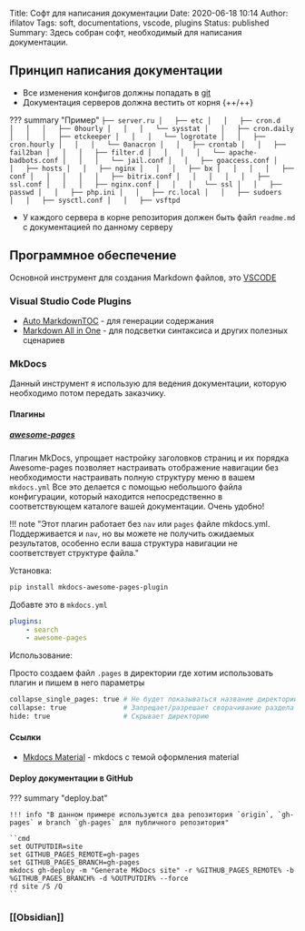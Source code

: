 Title: Софт для написания документации
Date: 2020-06-18 10:14
Author: ifilatov
Tags: soft, documentations, vscode, plugins
Status: published
Summary: Здесь собран софт, необходимый для написания документации.

## Принцип написания документации

- Все изменения конфигов должны попадать в [git](https://git-scm.com/)
- Документация серверов должна вестить от корня {++/++}

??? summary "Пример"
    ```
    ├── server.ru
    │   ├── etc
    │   │   ├── cron.d
    │   │   │   ├── 0hourly
    │   │   │   └── sysstat
    │   │   ├── cron.daily
    │   │   │   ├── etckeeper
    │   │   │   └── logrotate
    │   │   ├── cron.hourly
    │   │   │   └── 0anacron
    │   │   ├── crontab
    │   │   ├── fail2ban
    │   │   │   ├── filter.d
    │   │   │   │   └── apache-badbots.conf
    │   │   │   └── jail.conf
    │   │   ├── goaccess.conf
    │   │   ├── hosts
    │   │   ├── nginx
    │   │   │   ├── bx
    │   │   │   │   ├── conf
    │   │   │   │   │   ├── bitrix.conf
    │   │   │   │   │   ├── ssl.conf
    │   │   │   ├── nginx.conf
    │   │   │   └── ssl
    │   │   ├── passwd
    │   │   ├── php.ini
    │   │   ├── rc.local
    │   │   ├── sudoers
    │   │   ├── sysctl.conf
    │   │   ├── vsftpd
    ```

- У каждого сервера в корне репозитория должен быть файл `readme.md` с документацией по данному серверу

## Программное обеспечение

Основной инструмент для создания Markdown файлов, это [VSCODE](https://code.visualstudio.com/)

### Visual Studio Code Plugins

- [Auto MarkdownTOC](https://github.com/huntertran/markdown-toc) - для генерации содержания
- [Markdown All in One](https://github.com/yzhang-gh/vscode-markdown) - для подсветки синтаксиса и других полезных сценариев

### MkDocs

Данный инструмент я использую для ведения документации, которую необходимо потом передать заказчику.

#### Плагины

##### [awesome-pages](https://github.com/lukasgeiter/mkdocs-awesome-pages-plugin)

Плагин MkDocs, упрощает настройку заголовков страниц и их порядка
Awesome-pages позволяет настраивать отображение навигации без необходимости настраивать полную структуру меню в вашем `mkdocs.yml`
Все это делается с помощью небольшого файла конфигурации, который находится непосредственно в соответствующем каталоге вашей документации. Очень удобно!

!!! note "Этот плагин работает без `nav` или `pages` файле mkdocs.yml. Поддерживается и `nav`, но вы можете не получить ожидаемых результатов, особенно если ваша структура навигации не соответствует структуре файла."

Установка:

```sh
pip install mkdocs-awesome-pages-plugin
```

Добавте это в `mkdocs.yml`

```yaml
plugins:
    - search
    - awesome-pages
```

Использование:

Просто создаем файл `.pages` в директории где хотим использовать плагин и пишем в него параметры

```sh
collapse_single_pages: true # Не будет показываться название директории, в место него будет показан заголовок первого `md` файла в каталоге
collapse: true              # Запрещает/разрешает сворачивание раздела
hide: true                  # Скрывает директорию
```


#### Ссылки

- [Mkdocs Material](https://squidfunk.github.io/mkdocs-material/) - mkdocs с темой оформления material

#### Deploy документации в GitHub

??? summary "deploy.bat"

    !!! info "В данном примере используются два репозитория `origin`, `gh-pages` и branch `gh-pages` для публичного репозитория"

    ``cmd
    set OUTPUTDIR=site
    set GITHUB_PAGES_REMOTE=gh-pages
    set GITHUB_PAGES_BRANCH=gh-pages
    mkdocs gh-deploy -m "Generate MkDocs site" -r %GITHUB_PAGES_REMOTE% -b %GITHUB_PAGES_BRANCH% -d %OUTPUTDIR% --force
    rd site /S /Q
    ``

### [[Obsidian]]
